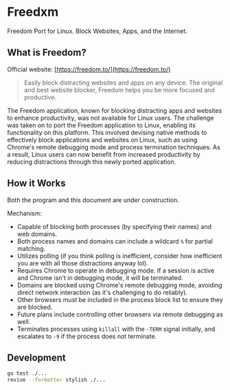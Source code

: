 # Freedxm

Freedom Port for Linux. Block Websites, Apps, and the Internet.

## What is Freedom?

Official website: [https://freedom.to/](https://freedom.to/)

> Easily block distracting websites and apps on any device. The original and best website blocker, Freedom helps you be more focused and productive.

The Freedom application, known for blocking distracting apps and websites to enhance productivity, was not available for Linux users. The challenge was taken on to port the Freedom application to Linux, enabling its functionality on this platform. This involved devising native methods to effectively block applications and websites on Linux, such as using Chrome's remote debugging mode and process termination techniques. As a result, Linux users can now benefit from increased productivity by reducing distractions through this newly ported application.

## How it Works

Both the program and this document are under construction.

Mechanism:

* Capable of blocking both processes (by specifying their names) and web domains.
* Both process names and domains can include a wildcard `%` for partial matching.
* Utilizes polling (if you think polling is inefficient, consider how inefficient you are with all those distractions anyway lol).
* Requires Chrome to operate in debugging mode. If a session is active and Chrome isn't in debugging mode, it will be terminated.
* Domains are blocked using Chrome's remote debugging mode, avoiding direct network interaction (as it's challenging to do reliably).
* Other browsers must be included in the process block list to ensure they are blocked.
* Future plans include controlling other browsers via remote debugging as well.
* Terminates processes using `killall` with the `-TERM` signal initially, and escalates to `-9` if the process does not terminate.

## Development

```sh
go test ./...
revive --formatter stylish ./...
```

